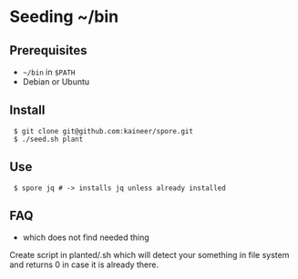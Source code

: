 Seeding ~/bin
=============

Prerequisites
-------------

 * `~/bin` in `$PATH`
 * Debian or Ubuntu

Install
-------

```
 $ git clone git@github.com:kaineer/spore.git
 $ ./seed.sh plant
```

Use
---

```
 $ spore jq # -> installs jq unless already installed
```

FAQ
---

 * which <something> does not find needed thing

 Create script in planted/<something>.sh which will
 detect your something in file system and returns 0 in case
 it is already there.

